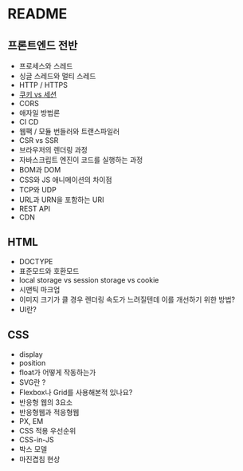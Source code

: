# README

## 프론트엔드 전반

* 프로세스와 스레드
* 싱글 스레드와 멀티 스레드
* HTTP / HTTPS
* [쿠키 vs 세션](https://github.com/seongbiny/TIL/blob/master/CS/frontend/%EC%BF%A0%ED%82%A4%20vs%20%EC%84%B8%EC%85%98.md)
* CORS
* 애자일 방법론
* CI CD
* 웹팩 / 모듈 번들러와 트랜스파일러
* CSR vs SSR
* 브라우저의 렌더링 과정
* 자바스크립트 엔진이 코드를 실행하는 과정
* BOM과 DOM
* CSS와 JS 애니메이션의 차이점
* TCP와 UDP
* URL과 URN을 포함하는 URI
* REST API
* CDN

## HTML

* DOCTYPE
* 표준모드와 호환모드
* local storage vs session storage vs cookie
* 시맨틱 마크업
* 이미지 크기가 클 경우 렌더링 속도가 느려질텐데 이를 개선하기 위한 방법?
* UI란?

## CSS

* display
* position
* float가 어떻게 작동하는가
* SVG란 ?
* Flexbox나 Grid를 사용해본적 있나요?
* 반응형 웹의 3요소
* 반응형웹과 적응형웹
* PX, EM
* CSS 적용 우선순위
* CSS-in-JS
* 박스 모델
* 마진겹침 현상